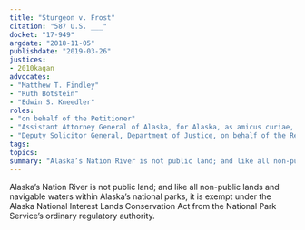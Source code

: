 ```yaml
---
title: "Sturgeon v. Frost"
citation: "587 U.S. ___"
docket: "17-949"
argdate: "2018-11-05"
publishdate: "2019-03-26"
justices:
- 2010kagan
advocates:
- "Matthew T. Findley"
- "Ruth Botstein"
- "Edwin S. Kneedler"
roles:
- "on behalf of the Petitioner"
- "Assistant Attorney General of Alaska, for Alaska, as amicus curiae, supporting the Petitioner"
- "Deputy Solicitor General, Department of Justice, on behalf of the Respondents"
tags:
topics:
summary: "Alaska’s Nation River is not public land; and like all non-public lands and navigable waters within Alaska’s national parks, it is exempt under the Alaska National Interest Lands Conservation Act from the National Park Service’s ordinary regulatory authority."
---
```

Alaska’s Nation River is not public land; and like all non-public lands and navigable waters within Alaska’s national parks, it is exempt under the Alaska National Interest Lands Conservation Act from the National Park Service’s ordinary regulatory authority.